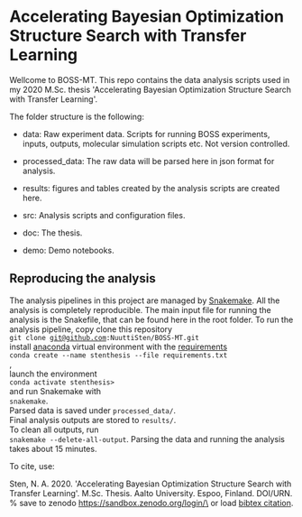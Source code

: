 # Accelerating Bayesian Optimization Structure Search with Transfer Learning

Wellcome to BOSS-MT. This repo contains the data analysis scripts used in my 2020 M.Sc. thesis 'Accelerating Bayesian Optimization Structure Search with Transfer Learning'.

The folder structure is the following:

- data: Raw experiment data. Scripts for running BOSS experiments, inputs, outputs, molecular simulation scripts etc. Not version controlled.

- processed_data: The raw data will be parsed here in json format for analysis.

- results: figures and tables created by the analysis scripts are created here.

- src: Analysis scripts and configuration files.

- doc: The thesis.

- demo: Demo notebooks.

## Reproducing the analysis

The analysis pipelines in this project are managed by [Snakemake](https://snakemake.readthedocs.io/en/stable/).
All the analysis is completely reproducible. The main input file for running the analysis is the Snakefile, that can be found here in the root folder.
To run the analysis pipeline, copy clone this repository\
<code>git clone git@github.com:NuuttiSten/BOSS-MT.git</code>\
install [anaconda](https://www.anaconda.com) virtual environment with the [requirements](https://github.com/NuuttiSten/BOSS-MT/blob/master/requirements.txt)\
<code>conda create --name stenthesis --file requirements.txt </code>,\
launch the environment\
<code>conda activate stenthesis></code>\
and run Snakemake with\
<code>snakemake</code>.\
Parsed data is saved under <code>processed_data/</code>.\
Final analysis outputs are stored to <code>results/</code>.\
To clean all outputs, run\
<code>snakemake --delete-all-output</code>.
Parsing the data and running the analysis takes about 15 minutes.

To cite, use:

Sten, N. A. 2020. 'Accelerating Bayesian Optimization Structure Search with Transfer Learning'. M.Sc. Thesis. Aalto University. Espoo, Finland. DOI/URN.\
% save to zenodo https://sandbox.zenodo.org/login/\
or load [bibtex citation](https://github.com/NuuttiSten/BOSS-MT/blob/master/sten2020accelerating.bib).
